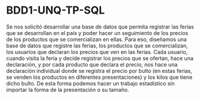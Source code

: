 # BDD1-UNQ-TP-SQL

Se nos solicitó desarrollar una base de datos que permita registrar las ferias que se desarrollan en el país y poder
hacer un seguimiento de los precios de los productos que se comercializan en ellas.
Para eso, diseñamos una base de datos que registre las ferias, los productos que se comercializan, los usuarios
que declaran los precios que ven en las ferias.
Cada usuario, cuando visita la feria y decide registrar los precios que se ofertan, hace una declaración, y por
cada producto que declara el precio, nos hace una declaración individual donde se registra el precio por bulto
(en estas ferias, se venden los productos en diferentes presentaciones) y los kilos que tiene dicho bulto.
De esta forma podemos hacer un trabajo estadístico sin importar la forma de la presentación o su tamaño.
